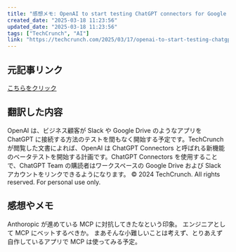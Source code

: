 ```yaml
---
title: "感想メモ: OpenAI to start testing ChatGPT connectors for Google Drive and Slack"
created_date: "2025-03-18 11:23:56"
updated_date: "2025-03-18 11:23:56"
tags: ["TechCrunch", "AI"]
link: "https://techcrunch.com/2025/03/17/openai-to-start-testing-chatgpt-connectors-for-google-drive-and-slack/"
---
```


## 元記事リンク

[こちらをクリック](https://techcrunch.com/2025/03/17/openai-to-start-testing-chatgpt-connectors-for-google-drive-and-slack/)

## 翻訳した内容

OpenAI は、ビジネス顧客が Slack や Google Drive のようなアプリを ChatGPT に接続する方法のテストを間もなく開始する予定です。TechCrunch が閲覧した文書によれば、OpenAI は ChatGPT Connectors と呼ばれる新機能のベータテストを開始する計画です。ChatGPT Connectors を使用することで、ChatGPT Team の購読者はワークスペースの Google Drive および Slack アカウントをリンクできるようになります。
© 2024 TechCrunch. All rights reserved. For personal use only.

## 感想やメモ

Anthoropic が進めている MCP に対抗してきたなという印象。
エンジニアとして MCP にベットするべきか。
まあそんな小難しいことは考えず、とりあえず自作しているアプリで MCP は使ってみる予定。
